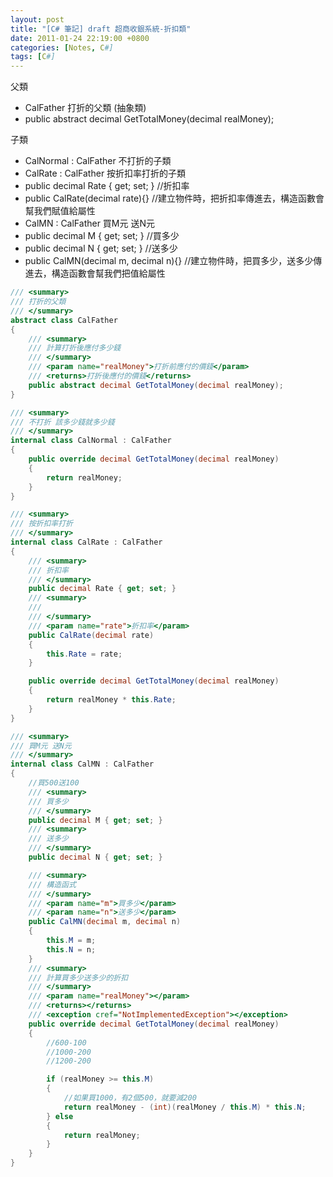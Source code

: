 ```yaml
---
layout: post
title: "[C# 筆記] draft 超商收銀系統-折扣類"
date: 2011-01-24 22:19:00 +0800
categories: [Notes, C#]
tags: [C#]
---
```


父類
- CalFather 打折的父類 (抽象類)
 -  public abstract decimal GetTotalMoney(decimal realMoney);
    
子類
- CalNormal : CalFather 不打折的子類
- CalRate : CalFather 按折扣率打折的子類
 - public decimal Rate { get; set; } //折扣率
 - public CalRate(decimal rate){} //建立物件時，把折扣率傳進去，構造函數會幫我們賦值給屬性
- CalMN : CalFather  買M元 送N元
 - public decimal M { get; set; } //買多少
 - public decimal N { get; set; } //送多少
 - public CalMN(decimal m, decimal n){} //建立物件時，把買多少，送多少傳進去，構造函數會幫我們把值給屬性


```c#
/// <summary>
/// 打折的父類
/// </summary>
abstract class CalFather
{
    /// <summary>
    /// 計算打折後應付多少錢
    /// </summary>
    /// <param name="realMoney">打折前應付的價錢</param>
    /// <returns>打折後應付的價錢</returns>
    public abstract decimal GetTotalMoney(decimal realMoney);
}

/// <summary>
/// 不打折 該多少錢就多少錢
/// </summary>
internal class CalNormal : CalFather
{
    public override decimal GetTotalMoney(decimal realMoney)
    {
        return realMoney;
    }
}

/// <summary>
/// 按折扣率打折
/// </summary>
internal class CalRate : CalFather
{
    /// <summary>
    /// 折扣率
    /// </summary>
    public decimal Rate { get; set; }
    /// <summary>
    /// 
    /// </summary>
    /// <param name="rate">折扣率</param>
    public CalRate(decimal rate)
    {
        this.Rate = rate;
    }

    public override decimal GetTotalMoney(decimal realMoney)
    {
        return realMoney * this.Rate;
    }
}

/// <summary>
/// 買M元 送N元
/// </summary>
internal class CalMN : CalFather
{
    //買500送100
    /// <summary>
    /// 買多少
    /// </summary>
    public decimal M { get; set; }
    /// <summary>
    /// 送多少
    /// </summary>
    public decimal N { get; set; }

    /// <summary>
    /// 構造函式
    /// </summary>
    /// <param name="m">買多少</param>
    /// <param name="n">送多少</param>
    public CalMN(decimal m, decimal n)
    {
        this.M = m;
        this.N = n;
    }
    /// <summary>
    /// 計算買多少送多少的折扣
    /// </summary>
    /// <param name="realMoney"></param>
    /// <returns></returns>
    /// <exception cref="NotImplementedException"></exception>
    public override decimal GetTotalMoney(decimal realMoney)
    {
        //600-100
        //1000-200
        //1200-200

        if (realMoney >= this.M)
        {
            //如果買1000，有2個500，就要減200
            return realMoney - (int)(realMoney / this.M) * this.N;
        } else
        {
            return realMoney;
        }
    }
}
```